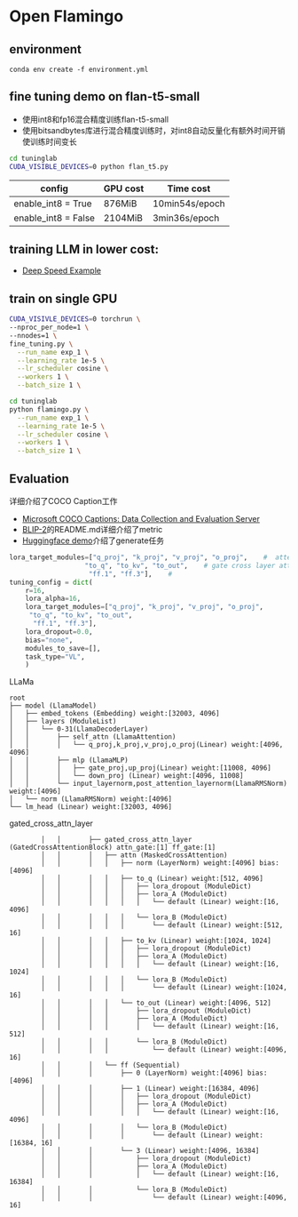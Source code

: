 # Open Flamingo
## environment
```
conda env create -f environment.yml
```
## fine tuning demo on flan-t5-small
- 使用int8和fp16混合精度训练flan-t5-small
- 使用bitsandbytes库进行混合精度训练时，对int8自动反量化有额外时间开销使训练时间变长
```bash
cd tuninglab
CUDA_VISIBLE_DEVICES=0 python flan_t5.py
```
|config|GPU cost| Time cost|
|-|-|-|
| enable_int8 = True|876MiB| 10min54s/epoch|
| enable_int8 = False|2104MiB| 3min36s/epoch|

## training LLM in lower cost:
- [Deep Speed Example](https://www.philschmid.de/fine-tune-flan-t5-deepspeed)
## train on single GPU 
```bash
CUDA_VISIVLE_DEVICES=0 torchrun \
--nproc_per_node=1 \
--nnodes=1 \
fine_tuning.py \
  --run_name exp_1 \
  --learning_rate 1e-5 \
  --lr_scheduler cosine \
  --workers 1 \
  --batch_size 1 \ 
```

```bash
cd tuninglab
python flamingo.py \
  --run_name exp_1 \
  --learning_rate 1e-5 \
  --lr_scheduler cosine \
  --workers 1 \
  --batch_size 1 \ 
```
## Evaluation 

详细介绍了COCO Caption工作
- [Microsoft COCO Captions: Data Collection and Evaluation Server](https://www.arxiv-vanity.com/papers/1504.00325/)
- [BLIP-2](https://github.com/salesforce/LAVIS/blob/main/dataset_card/coco_caption.md)的README.md详细介绍了metric
- [Huggingface demo](https://github.com/huggingface/blog/blob/main/notebooks/02_how_to_generate.ipynb)介绍了generate任务
```python
lora_target_modules=["q_proj", "k_proj", "v_proj", "o_proj",    #  attention layer in LLaMa
                   "to_q", "to_kv", "to_out",    # gate cross layer attention 
                    "ff.1", "ff.3"],    # 
tuning_config = dict(
    r=16,
    lora_alpha=16,
    lora_target_modules=["q_proj", "k_proj", "v_proj", "o_proj",
     "to_q", "to_kv", "to_out",
      "ff.1", "ff.3"],
    lora_dropout=0.0,
    bias="none",
    modules_to_save=[],
    task_type="VL",
    )

```
LLaMa
```
root
├── model (LlamaModel)
│   ├── embed_tokens (Embedding) weight:[32003, 4096]
│   ├── layers (ModuleList)
│   │   └── 0-31(LlamaDecoderLayer)
│   │       ├── self_attn (LlamaAttention)
│   │       │   └── q_proj,k_proj,v_proj,o_proj(Linear) weight:[4096, 4096]
│   │       ├── mlp (LlamaMLP)
│   │       │   ├── gate_proj,up_proj(Linear) weight:[11008, 4096]
│   │       │   └── down_proj (Linear) weight:[4096, 11008]
│   │       └── input_layernorm,post_attention_layernorm(LlamaRMSNorm) weight:[4096]
│   └── norm (LlamaRMSNorm) weight:[4096]
└── lm_head (Linear) weight:[32003, 4096]
```
gated_cross_attn_layer
```
        │   │       ├── gated_cross_attn_layer (GatedCrossAttentionBlock) attn_gate:[1] ff_gate:[1]
        │   │       │   ├── attn (MaskedCrossAttention)
        │   │       │   │   ├── norm (LayerNorm) weight:[4096] bias:[4096]
        │   │       │   │   ├── to_q (Linear) weight:[512, 4096]
        │   │       │   │   │   ├── lora_dropout (ModuleDict)
        │   │       │   │   │   ├── lora_A (ModuleDict)
        │   │       │   │   │   │   └── default (Linear) weight:[16, 4096]
        │   │       │   │   │   └── lora_B (ModuleDict)
        │   │       │   │   │       └── default (Linear) weight:[512, 16]
        │   │       │   │   ├── to_kv (Linear) weight:[1024, 1024]
        │   │       │   │   │   ├── lora_dropout (ModuleDict)
        │   │       │   │   │   ├── lora_A (ModuleDict)
        │   │       │   │   │   │   └── default (Linear) weight:[16, 1024]
        │   │       │   │   │   └── lora_B (ModuleDict)
        │   │       │   │   │       └── default (Linear) weight:[1024, 16]
        │   │       │   │   └── to_out (Linear) weight:[4096, 512]
        │   │       │   │       ├── lora_dropout (ModuleDict)
        │   │       │   │       ├── lora_A (ModuleDict)
        │   │       │   │       │   └── default (Linear) weight:[16, 512]
        │   │       │   │       └── lora_B (ModuleDict)
        │   │       │   │           └── default (Linear) weight:[4096, 16]
        │   │       │   └── ff (Sequential)
        │   │       │       ├── 0 (LayerNorm) weight:[4096] bias:[4096]
        │   │       │       ├── 1 (Linear) weight:[16384, 4096]
        │   │       │       │   ├── lora_dropout (ModuleDict)
        │   │       │       │   ├── lora_A (ModuleDict)
        │   │       │       │   │   └── default (Linear) weight:[16, 4096]
        │   │       │       │   └── lora_B (ModuleDict)
        │   │       │       │       └── default (Linear) weight:[16384, 16]
        │   │       │       └── 3 (Linear) weight:[4096, 16384]
        │   │       │           ├── lora_dropout (ModuleDict)
        │   │       │           ├── lora_A (ModuleDict)
        │   │       │           │   └── default (Linear) weight:[16, 16384]
        │   │       │           └── lora_B (ModuleDict)
        │   │       │               └── default (Linear) weight:[4096, 16]
```